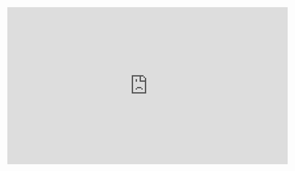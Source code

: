 
<iframe width="640" height="360" src="https://www.youtube.com/embed/wkNrzrtIyLI?autoplay=1" frameborder="0" allowfullscreen></iframe>
